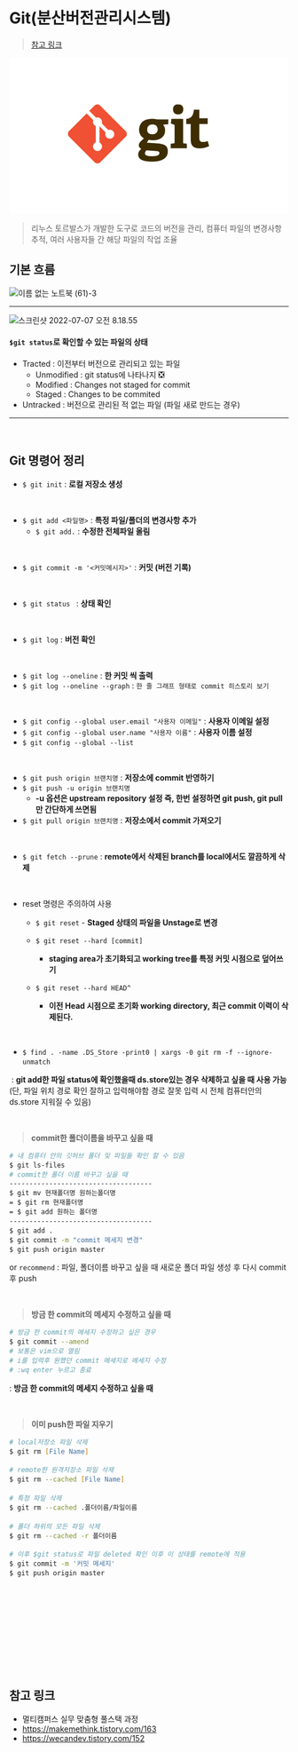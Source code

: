 #  Git(분산버전관리시스템)

> [참고 링크](#참고-링크)

![baby-git-release](git.assets/baby-git-release.png)

> 리누스 토르발스가 개발한 도구로 코드의 버전을 관리, 컴퓨터 파일의 변경사항 추적, 여러 사용자들 간 해당 파일의 작업 조율



## 기본 흐름

![이름 없는 노트북 (61)-3](https://user-images.githubusercontent.com/108653518/177679105-c65e4434-838e-4368-90cb-a71f88998f3f.jpg)

____



![스크린샷 2022-07-07 오전 8.18.55](https://user-images.githubusercontent.com/108653518/177679265-cd1bdae9-101e-45a3-abed-c2036b57739f.png)

#### `$git status`로 확인할 수 있는 파일의 상태

- Tracted : 이전부터 버전으로 관리되고 있는 파일
  - Unmodified : git status에 나타나지 ❎
  - Modified : Changes not staged for commit 
  - Staged : Changes to be commited
- Untracked : 버전으로 관리된 적 없는 파일 (파일 새로 만드는 경우)

_____

<br>

## Git 명령어 정리

- `$ git init` :  **로컬 저장소 생성**

<br>

- `$ git add <파일명>` :  **특정 파일/폴더의 변경사항 추가**
  - `$ git add.`  : **수정한 전체파일 올림**

<br>

- `$ git commit -m '<커밋메시지>'` :  **커밋 (버전 기록)**

<br>

- `$ git status ` :  **상태 확인**

<br>

- `$ git log` :  **버전 확인**

<br>

- `$ git log --oneline` : **한 커밋 씩 출력**
- `$ git log --oneline --graph` : `한 줄 그래프 형태로 commit 히스토리 보기`

<br>

- `$ git config --global user.email "사용자 이메일"`  : **사용자 이메일 설정**
- `$ git config --global user.name "사용자 이름"`  :  **사용자 이름 설정**
- `$ git config --global --list`

<br>

- `$ git push origin 브랜치명` : **저장소에 commit 반영하기**
- `$ git push -u origin 브랜치명` 
  - **-u 옵션은 upstream repository 설정 즉, 한번 설정하면 git push, git pull만 간단하게 쓰면됨**
- `$ git pull origin 브랜치명` : **저장소에서 commit 가져오기**

<br>

- `$ git fetch --prune` : **remote에서 삭제된 branch를 local에서도 깔끔하게 삭제**

<br>

- reset 명령은 주의하여 사용
  - `$ git reset` - **Staged 상태의 파일을 Unstage로 변경**
  - `$ git reset --hard [commit]` 
    - **staging area가 초기화되고 working tree를 특정 커밋 시점으로 덮어쓰기**
  
  - `$ git reset --hard HEAD^`
    - **이전 Head 시점으로 초기화 working directory, 최근 commit 이력이 삭제된다.**
  

<br>

- `$ find . -name .DS_Store -print0 | xargs -0 git rm -f --ignore-unmatch` 

​		: **git add한 파일 status에 확인했을때 ds.store있는 경우 삭제하고 싶을 때 사용 가능**<br>		(단, 파일 위치 경로 확인 잘하고 입력해야함 경로 잘못 입력 시 전체 컴퓨터안의 ds.store 지워질 수 있음)

<br>

> **commit한 폴더이름을 바꾸고 싶을 때**

```zsh
# 내 컴퓨터 안의 깃허브 폴더 및 파일들 확인 할 수 있음
$ git ls-files
# commit한 폴더 이름 바꾸고 싶을 때
------------------------------------
$ git mv 현재폴더명 원하는폴더명
= $ git rm 현재폴더명
= $ git add 원하는 폴더명
------------------------------------
$ git add . 
$ git commit -m "commit 메세지 변경"
$ git push origin master
```
or `recommend` : 
파일, 폴더이름 바꾸고 싶을 때 새로운 폴더 파일 생성 후 다시 commit 후 push



<br>

> **방금 한 commit의 메세지 수정하고 싶을 때**

```zsh
# 방금 한 commit의 메세지 수정하고 싶은 경우
$ git commit --amend
# 보통은 vim으로 열림
# i를 입력후 원했던 commit 메세지로 메세지 수정
# :wq enter 누르고 종료
```

: **방금 한 commit의 메세지 수정하고 싶을 때**

<br>

> **이미 push한 파일 지우기**

```zsh
# local저장소 파일 삭제
$ git rm [File Name]

# remote한 원격저장소 파일 삭제
$ git rm --cached [File Name]

# 특정 파일 삭제
$ git rm --cached .폴더이름/파일이름

# 폴더 하위의 모든 파일 삭제
$ git rm --cached -r 폴더이름

# 이후 $git status로 파일 deleted 확인 이후 이 상태를 remote에 적용
$ git commit -m '커밋 메세지'
$ git push origin master
```

<br>

<br>

<br>

<br>

<br>

<br>

<br>

<br>

<br>

## 참고 링크

- 멀티캠퍼스 실무 맞춤형 풀스택 과정
- <https://makemethink.tistory.com/163>
- https://wecandev.tistory.com/152